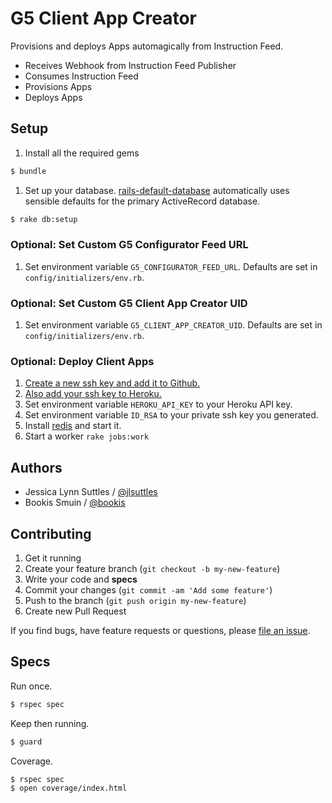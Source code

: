 # G5 Client App Creator

Provisions and deploys Apps automagically from Instruction Feed.

* Receives Webhook from Instruction Feed Publisher
* Consumes Instruction Feed
* Provisions Apps
* Deploys Apps


## Setup

1. Install all the required gems
```bash
$ bundle
```

1. Set up your database.
[rails-default-database](https://github.com/tpope/rails-default-database)
automatically uses sensible defaults for the primary ActiveRecord database.
```bash
$ rake db:setup
```

### Optional: Set Custom G5 Configurator Feed URL

1. Set environment variable `G5_CONFIGURATOR_FEED_URL`.
Defaults are set in `config/initializers/env.rb`.

### Optional: Set Custom G5 Client App Creator UID

1. Set environment variable `G5_CLIENT_APP_CREATOR_UID`.
Defaults are set in `config/initializers/env.rb`.

### Optional: Deploy Client Apps

1. [Create a new ssh key and add it to Github.](https://help.github.com/articles/generating-ssh-keys)
1. [Also add your ssh key to Heroku.](https://devcenter.heroku.com/articles/keys)
1. Set environment variable `HEROKU_API_KEY` to your Heroku API key.
1. Set environment variable `ID_RSA` to your private ssh key you generated.
1. Install [redis](http://redis.io/) and start it.
1. Start a worker `rake jobs:work`


## Authors

* Jessica Lynn Suttles / [@jlsuttles](https://github.com/jlsuttles)
* Bookis Smuin / [@bookis](https://github.com/bookis)


## Contributing

1. Get it running
1. Create your feature branch (`git checkout -b my-new-feature`)
1. Write your code and **specs**
1. Commit your changes (`git commit -am 'Add some feature'`)
1. Push to the branch (`git push origin my-new-feature`)
1. Create new Pull Request

If you find bugs, have feature requests or questions, please
[file an issue](https://github.com/g5search/g5-client-app-creator/issues).


## Specs

Run once.
```bash
$ rspec spec
```

Keep then running.
```bash
$ guard
```

Coverage.
```bash
$ rspec spec
$ open coverage/index.html
```
